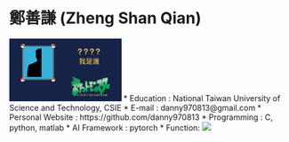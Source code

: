 # 鄭善謙 (Zheng Shan Qian)
<img src="https://github.com/danny970813/danny970813.github.io/blob/main/maxresdefault.jpg?raw=true" width="40%" />
* Education : National Taiwan University of Science and Technology, CSIE
* E-mail : danny970813@gmail.com
* Personal Website : https://github.com/danny970813
* Programming : C, python, matlab
* AI Framework : pytorch
* Function: 

<img src="http://chart.googleapis.com/chart?cht=tx&chl= e^x \approx 1 %2b x %2b \frac{x^2}{2!} %2b \frac{x^3}{3!} %2b \cdots %2b \frac{x^n}{n!}" style="border:none;">


